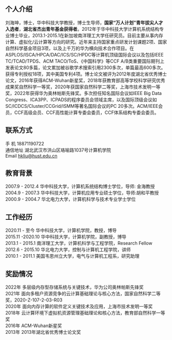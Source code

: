 个人介绍
---
刘海坤，博士，华中科技大学教授，博士生导师，**国家“万人计划”青年拔尖人才入选者**，**湖北省杰出青年基金获得者**。2012年于华中科技大学计算机系统结构专业博士毕业，2013.1-2015.1在新加坡南洋理工大学任研究员。目前主要从事内存计算、虚拟化/云计算等方向的研究。近年来主持国家重点研发计划课题2项、国家自然科学基金项目3项，以及上千万的华为横向技术合作项目。在ASPLOS/ISCA/HPCA/DAC/ICS/SC/HPDC等计算机顶级国际会议以及包括IEEE TC/TCAD/TPDS、ACM TACO/ToS、《中国科学》等CCF A/B类重要国际期刊上发表论文80多篇，论文累加被谷歌学术搜索引用2300多次，单篇最高600多次。获得专利授权18项，其中美国专利4项。博士论文被评为2012年度湖北省优秀博士论文，2016年获得ACM-Wuhan新星奖，2018年获教育部高等学校科学研究优秀成果奖自然科学一等奖，2020年获国家自然科学二等奖，上海市技术发明一等奖，2022年获得华为奥林帕斯先锋奖。多次担任知名国际会议如IEEE Big Data Congress、ICA3PP、ICPADS的程序委员会领域主席，以及国际顶级会议如SC/ICDCS/Cluster/CCGrid/ISMM等著名国际会议的PC 20多次。ACM/IEEE会员，CCF高级会员、CCF高性能计算专委会委员，CCF体系结构专委会委员。

联系方式
---
手  机	18871190722  
通信地址	湖北武汉市洪山区珞喻路1037号计算机学院  
Email	hkliu@hust.edu.cn

教育背景
---
2007.9 - 2012.4	华中科技大学，计算机系统结构博士学位，导师: 金海教授  
2004.9 - 2007.3	华中科技大学，计算机应用专业硕士学位，导师:胡和平教授  
2000.9 - 2004.7	华北电力大学，计算机科学与技术专业学士学位  

工作经历
---
2020.11 - 至今	华中科技大学，计算机学院，教授，博导  
2015.11 -2020.10	华中科技大学，计算机学院，副教授，博导  
2013.1 - 2015.1	南洋理工大学，计算机科学与工程学院，Research Fellow  
2012.6 - 2015.10	华北电力大学，控制与计算机工程学院，讲师  
2010.1 - 2011.1	美国韦恩州立大学，电气与计算机工程系，研究助理  

奖励情况
---
2022年	多层级内存型存储系统与关键技术，华为公司奥林帕斯先锋奖  
2021年	面向多租户资源竞争的云计算基础理论与核心方法，国家自然科学二等奖，2020-Z-107-2-03-R03  
2020年	面向内存计算的软件定义关键技术及应用，上海市技术发明一等奖  
2018年	云计算环境下虚拟机资源管理基础理论和核心方法，教育部自然科学一等奖  
2016年	ACM-Wuhan新星奖  
2013年	2013年湖北省优秀博士论文奖  


